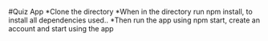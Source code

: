 #Quiz App 
*Clone the directory
*When in the directory run npm install, to install all dependencies used..
*Then run the app using npm start, create an account and start using the app
